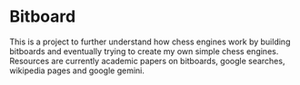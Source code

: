 # Bitboard

This is a project to further understand how chess engines work by building bitboards and eventually trying to create my own simple chess engines.
Resources are currently academic papers on bitboards, google searches, wikipedia pages and google gemini.
